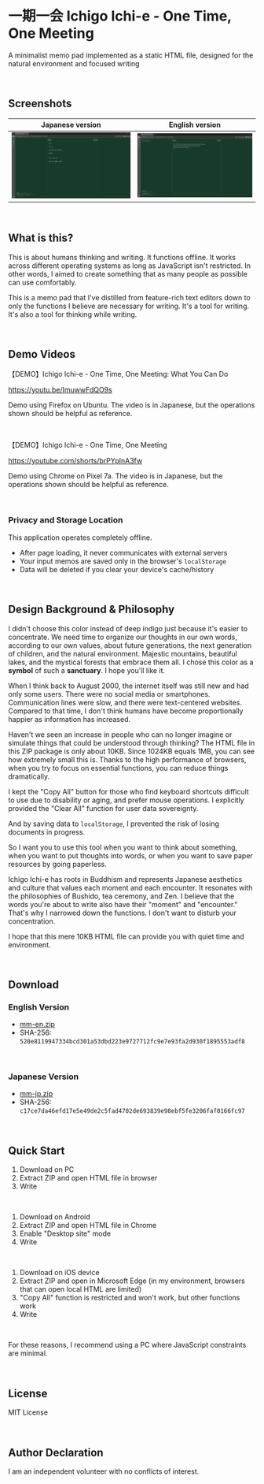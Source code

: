 # **一期一会** Ichigo Ichi-e - One Time, One Meeting
A minimalist memo pad implemented as a static HTML file, designed for the natural environment and focused writing

<br>

## Screenshots
| **Japanese version** | **English version** |
| :---: | :---: |
| <img src="https://github.com/trgr-karasutoragara/zen-info-your-life-is-yours/blob/main/1go1e/img/Screenshot%20from%202025-07-27%2012-33-54.png" width="400"> | <img src="https://github.com/trgr-karasutoragara/zen-info-your-life-is-yours/blob/main/1go1e/img/Screenshot%20from%202025-07-27%2013-21-03.png" width="400"> |

<br>

## What is this?
This is about humans thinking and writing. It functions offline. It works across different operating systems as long as JavaScript isn't restricted. In other words, I aimed to create something that as many people as possible can use comfortably.

This is a memo pad that I've distilled from feature-rich text editors down to only the functions I believe are necessary for writing. It's a tool for writing. It's also a tool for thinking while writing.

<br>

## Demo Videos
【DEMO】Ichigo Ichi-e - One Time, One Meeting: What You Can Do

https://youtu.be/ImuwwFdQO9s

Demo using Firefox on Ubuntu. The video is in Japanese, but the operations shown should be helpful as reference.

<br>

【DEMO】Ichigo Ichi-e - One Time, One Meeting

https://youtube.com/shorts/brPYplnA3fw

Demo using Chrome on Pixel 7a. The video is in Japanese, but the operations shown should be helpful as reference.

<br>

### Privacy and Storage Location
This application operates completely offline.
- After page loading, it never communicates with external servers
- Your input memos are saved only in the browser's `localStorage`
- Data will be deleted if you clear your device's cache/history

<br>

## Design Background & Philosophy

I didn't choose this color instead of deep indigo just because it's easier to concentrate. We need time to organize our thoughts in our own words, according to our own values, about future generations, the next generation of children, and the natural environment. Majestic mountains, beautiful lakes, and the mystical forests that embrace them all. I chose this color as a **symbol** of such a **sanctuary**. I hope you'll like it.

When I think back to August 2000, the internet itself was still new and had only some users. There were no social media or smartphones. Communication lines were slow, and there were text-centered websites. Compared to that time, I don't think humans have become proportionally happier as information has increased.

Haven't we seen an increase in people who can no longer imagine or simulate things that could be understood through thinking? The HTML file in this ZIP package is only about 10KB. Since 1024KB equals 1MB, you can see how extremely small this is. Thanks to the high performance of browsers, when you try to focus on essential functions, you can reduce things dramatically.

I kept the "Copy All" button for those who find keyboard shortcuts difficult to use due to disability or aging, and prefer mouse operations. I explicitly provided the "Clear All" function for user data sovereignty.

And by saving data to `localStorage`, I prevented the risk of losing documents in progress.

So I want you to use this tool when you want to think about something, when you want to put thoughts into words, or when you want to save paper resources by going paperless.

Ichigo Ichi-e has roots in Buddhism and represents Japanese aesthetics and culture that values each moment and each encounter. It resonates with the philosophies of Bushido, tea ceremony, and Zen. I believe that the words you're about to write also have their "moment" and "encounter." That's why I narrowed down the functions. I don't want to disturb your concentration.

I hope that this mere 10KB HTML file can provide you with quiet time and environment.

<br>

## Download

### English Version
- [mm-en.zip](https://github.com/trgr-karasutoragara/zen-info-your-life-is-yours/blob/main/1go1e/mm-en.zip)
- SHA-256: `520e8119947334bcd301a53dbd223e9727712fc9e7e93fa2d930f1895553adf8`

<br>

### Japanese Version
- [mm-jp.zip](https://github.com/trgr-karasutoragara/zen-info-your-life-is-yours/blob/main/1go1e/mm-jp.zip)
- SHA-256: `c17ce7da46efd17e5e49de2c5fad4702de693839e98ebf5fe3206faf0166fc97`

<br>

## Quick Start
1. Download on PC
2. Extract ZIP and open HTML file in browser
3. Write

<br>

1. Download on Android
2. Extract ZIP and open HTML file in Chrome
3. Enable "Desktop site" mode
4. Write

<br>

1. Download on iOS device
2. Extract ZIP and open in Microsoft Edge (in my environment, browsers that can open local HTML are limited)
3. "Copy All" function is restricted and won't work, but other functions work
4. Write

<br>

For these reasons, I recommend using a PC where JavaScript constraints are minimal.

<br>

## License

MIT License

<br>

## Author Declaration

I am an independent volunteer with no conflicts of interest.
